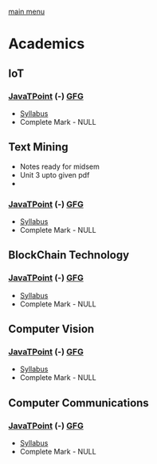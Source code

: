 [main menu](./README.md)

# Academics

## IoT

### [JavaTPoint](https://www.javatpoint.com/iot-internet-of-things) (-) [GFG](https://www.geeksforgeeks.org/introduction-to-internet-of-things-iot-set-1/)

-   [Syllabus]()
- Complete Mark - NULL

## Text Mining
- Notes ready for midsem
- Unit 3 upto given pdf
- 
### [JavaTPoint](https://www.javatpoint.com/text-data-mining) (-) [GFG](https://www.geeksforgeeks.org/text-mining-in-data-mining/)

-   [Syllabus]()
- Complete Mark - NULL
## BlockChain Technology

### [JavaTPoint](https://www.javatpoint.com/blockchain-tutorial) (-) [GFG](https://www.geeksforgeeks.org/blockchain-technology-introduction/)

-   [Syllabus]()
- Complete Mark - NULL

## Computer Vision

### [JavaTPoint](https://www.javatpoint.com/computer-vision) (-) [GFG](https://www.geeksforgeeks.org/computer-vision/)

-   [Syllabus]()
- Complete Mark - NULL

## Computer Communications

### [JavaTPoint](https://www.javatpoint.com/computer-network-tutorial) (-) [GFG](https://www.geeksforgeeks.org/computer-network-tutorials/)

-   [Syllabus]()
- Complete Mark - NULL
